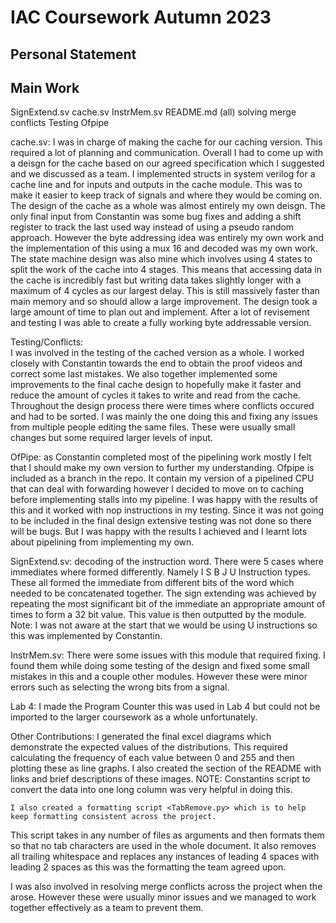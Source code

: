 # IAC Coursework Autumn 2023

## Personal Statement

## Main Work
SignExtend.sv
cache.sv
InstrMem.sv
README.md (all)
solving merge conflicts
Testing
Ofpipe

cache.sv:
  I was in charge of making the cache for our caching version. This required a lot of planning and communication. Overall I had to come up with a deisgn for the cache based on our agreed specification which I suggested and we discussed as a team. I implemented structs in system verilog for a cache line and for inputs and outputs in the cache module. This was to make it easier to keep track of signals and where they would be coming on. The design of the cache as a whole was almost entirely my own deisgn. The only final input from Constantin was some bug fixes and adding a shift register to track the last used way instead of using a pseudo random approach. However the byte addressing idea was entirely my own work and the implementation of this using a mux 16 and decoded was my own work. The state machine design was also mine which involves using 4 states to split the work of the cache into 4 stages. This means that accessing data in the cache is incredibly fast but writing data takes slightly longer with a maximum of 4 cycles as our largest delay. This is still massively faster than main memory and so should allow a large improvement. The design took a large amount of time to plan out and implement. After a lot of revisement and testing I was able to create a fully working byte addressable version. 

Testing/Conflicts:  
  I was involved in the testing of the cached version as a whole. I worked closely with Constantin towards the end to obtain the proof videos and correct some last mistakes. We also together implemented some improvements to the final cache design to hopefully make it faster and reduce the amount of cycles it takes to write and read from the cache. Throughout the design process there were times where conflicts occured and had to be sorted. I was mainly the one doing this and fixing any issues from multiple people editing the same files. These were usually small changes but some required larger levels of input.

OfPipe:
  as Constantin completed most of the pipelining work mostly I felt that I should make my own version to further my understanding. Ofpipe is included as a branch in the repo. It contain my version of a pipelined CPU that can deal with forwarding however I decided to move on to caching before implementing stalls into my pipeline. I was happy with the results of this and it worked with nop instructions in my testing. Since it was not going to be included in the final design extensive testing was not done so there will be bugs. But I was happy with the results I achieved and I learnt lots about pipelining from implementing my own.
  

SignExtend.sv:
  decoding of the instruction word. 
  There were 5 cases where immediates where formed differently. Namely I S B J U Instruction types. 
  These all formed the immediate from different bits of the word which needed to be concatenated together. 
  The sign extending was achieved by repeating the most significant bit of the immediate an appropriate amount of times to form a 32 bit value. This value is then outputted by the module.
		Note: I was not aware at the start that we would be using U instructions so this was implemented by Constantin.

InstrMem.sv:
  There were some issues with this module that required fixing. I found them while doing some testing of the design and fixed some small mistakes in this and a couple other modules. However these were minor errors such as selecting the wrong bits from a signal.

Lab 4: I made the Program Counter 
	this was used in Lab 4 but could not be imported to the larger coursework as a whole unfortunately.
	
Other Contributions:
	I generated the final excel diagrams which demonstrate the expected values of the distributions. 
  This required calculating the frequency of each value between 0 and 255 and then plotting these as line graphs.
  I also created the section of the README with links and brief descriptions of these images. 
		NOTE: Constantins script to convert the data into one long column was very helpful in doing this.

	I also created a formatting script <TabRemove.py> which is to help keep formatting consistent across the project. 
  This script takes in any number of files as arguments and then formats them so that no tab characters are used in the whole document. 
  It also removes all trailing whitespace and replaces any instances of leading 4 spaces with leading 2 spaces as this was the formatting the team agreed upon.
  
  I was also involved in resolving merge conflicts across the project when the arose. 
  However these were usually minor issues and we managed to work together effectively as a team to prevent them.
